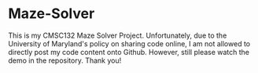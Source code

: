 # Maze-Solver
This is my CMSC132 Maze Solver Project.
Unfortunately, due to the University of Maryland's policy on sharing code online, I am not allowed to directly post my code content onto Github. 
However, still please watch the demo in the repository.
Thank you! 
